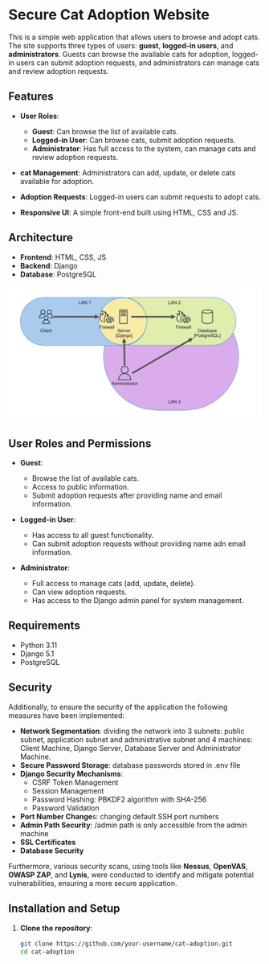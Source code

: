 # Secure Cat Adoption Website

This is a simple web application that allows users to browse and adopt cats. The site supports three types of users: **guest**, **logged-in users**, and **administrators**. Guests can browse the available cats for adoption, logged-in users can submit adoption requests, and administrators can manage cats and review adoption requests.

## Features

- **User Roles**:
  - **Guest**: Can browse the list of available cats.
  - **Logged-in User**: Can browse cats, submit adoption requests.
  - **Administrator**: Has full access to the system, can manage cats and review adoption requests.
  
- **cat Management**: Administrators can add, update, or delete cats available for adoption.
- **Adoption Requests**: Logged-in users can submit requests to adopt cats.
- **Responsive UI**: A simple front-end built using HTML, CSS and JS.

## Architecture

- **Frontend**: HTML, CSS, JS
- **Backend**: Django
- **Database**: PostgreSQL
  
![](architecture.png)

## User Roles and Permissions

- **Guest**:
  - Browse the list of available cats.
  - Access to public information.
  - Submit adoption requests after providing name and email information.

- **Logged-in User**:
  - Has access to all guest functionality.
  - Can submit adoption requests without providing name adn email information.

- **Administrator**:
  - Full access to manage cats (add, update, delete).
  - Can view adoption requests.
  - Has access to the Django admin panel for system management.

## Requirements

- Python 3.11
- Django 5.1
- PostgreSQL

## Security

Additionally, to ensure the security of the application the following measures have been implemented:

- **Network Segmentation**: dividing the network into 3 subnets: public subnet, application subnet and administrative subnet and 4 machines: Client Machine, Django Server, Database Server and Administrator Machine.
- **Secure Password Storage**: database passwords stored in .env file
- **Django Security Mechanisms**:
    - CSRF Token Management
    - Session Management
    - Password Hashing: PBKDF2 algorithm with SHA-256
    - Password Validation
- **Port Number Change**s: changing default SSH port numbers 
- **Admin Path Security**: /admin path is only accessible from the admin machine
- **SSL Certificates**
- **Database Security**

Furthermore, various security scans, using tools like **Nessus**, **OpenVAS**, **OWASP ZAP**, and **Lynis**, were conducted to identify and mitigate potential vulnerabilities, ensuring a more secure application.

## Installation and Setup

1. **Clone the repository**:

   ```bash
   git clone https://github.com/your-username/cat-adoption.git
   cd cat-adoption
